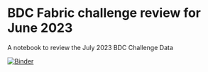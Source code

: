 # BDC Fabric challenge review for June 2023

A notebook to review the July 2023 BDC Challenge Data

[![Binder](https://mybinder.org/badge_logo.svg)](https://mybinder.org/v2/gh/bbcommons/challengeReview-Jul23/HEAD?labpath=analysis.ipynb)

